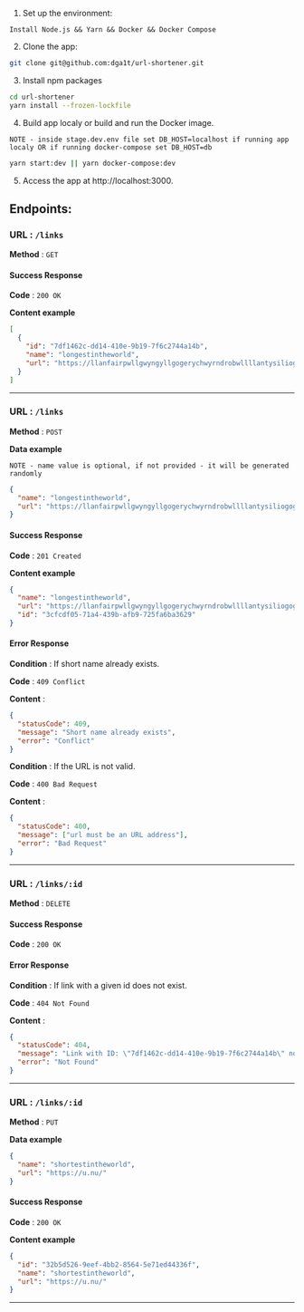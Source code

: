 1. Set up the environment:

`Install Node.js && Yarn && Docker && Docker Compose`

2. Clone the app:

```bash
git clone git@github.com:dga1t/url-shortener.git
```

3. Install npm packages

```bash
cd url-shortener
yarn install --frozen-lockfile
```

4. Build app localy or build and run the Docker image.

`NOTE - inside stage.dev.env file set DB_HOST=localhost if running app localy OR if running docker-compose set DB_HOST=db`

```bash
yarn start:dev || yarn docker-compose:dev
```

5. Access the app at http://localhost:3000.

## Endpoints:

### **URL** : `/links`

**Method** : `GET`

#### Success Response

**Code** : `200 OK`

**Content example**

```json
[
  {
    "id": "7df1462c-dd14-410e-9b19-7f6c2744a14b",
    "name": "longestintheworld",
    "url": "https://llanfairpwllgwyngyllgogerychwyrndrobwllllantysiliogogogoch.co.uk/"
  }
]
```

---

### **URL** : `/links`

**Method** : `POST`

**Data example**

`NOTE - name value is optional, if not provided - it will be generated randomly`

```json
{
  "name": "longestintheworld",
  "url": "https://llanfairpwllgwyngyllgogerychwyrndrobwllllantysiliogogogoch.co.uk/"
}
```

#### Success Response

**Code** : `201 Created`

**Content example**

```json
{
  "name": "longestintheworld",
  "url": "https://llanfairpwllgwyngyllgogerychwyrndrobwllllantysiliogogogoch.co.uk/",
  "id": "3cfcdf05-71a4-439b-afb9-725fa6ba3629"
}
```

#### Error Response

**Condition** : If short name already exists.

**Code** : `409 Conflict`

**Content** :

```json
{
  "statusCode": 409,
  "message": "Short name already exists",
  "error": "Conflict"
}
```

**Condition** : If the URL is not valid.

**Code** : `400 Bad Request`

**Content** :

```json
{
  "statusCode": 400,
  "message": ["url must be an URL address"],
  "error": "Bad Request"
}
```

---

### **URL** : `/links/:id`

**Method** : `DELETE`

#### Success Response

**Code** : `200 OK`

#### Error Response

**Condition** : If link with a given id does not exist.

**Code** : `404 Not Found`

**Content** :

```json
{
  "statusCode": 404,
  "message": "Link with ID: \"7df1462c-dd14-410e-9b19-7f6c2744a14b\" not found",
  "error": "Not Found"
}
```

---

### **URL** : `/links/:id`

**Method** : `PUT`

**Data example**

```json
{
  "name": "shortestintheworld",
  "url": "https://u.nu/"
}
```

#### Success Response

**Code** : `200 OK`

**Content example**

```json
{
  "id": "32b5d526-9eef-4bb2-8564-5e71ed44336f",
  "name": "shortestintheworld",
  "url": "https://u.nu/"
}
```

---

